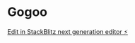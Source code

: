# Gogoo

[Edit in StackBlitz next generation editor ⚡️](https://stackblitz.com/~/github.com/hero0i/Gogoo)